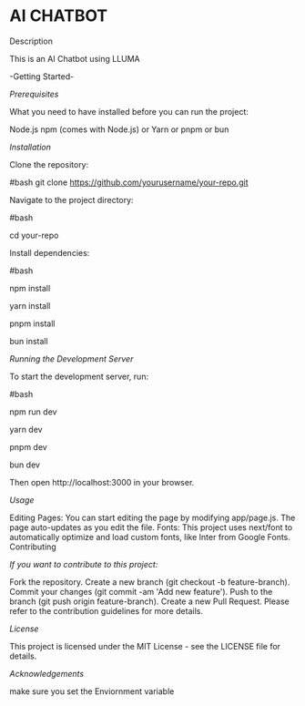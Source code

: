 # AI CHATBOT

Description


This is an AI Chatbot using LLUMA



-Getting Started-

*Prerequisites*

What you need to have installed before you can run the project:

Node.js 
npm (comes with Node.js) or Yarn or pnpm or bun

*Installation*

Clone the repository:

#bash
git clone https://github.com/yourusername/your-repo.git

Navigate to the project directory:

#bash

cd your-repo

Install dependencies:

#bash

npm install


yarn install



pnpm install



bun install


*Running the Development Server*

To start the development server, run:

#bash

npm run dev



yarn dev



pnpm dev



bun dev

Then open http://localhost:3000 in your browser.


*Usage*

Editing Pages: You can start editing the page by modifying app/page.js. The page auto-updates as you edit the file.
Fonts: This project uses next/font to automatically optimize and load custom fonts, like Inter from Google Fonts.
Contributing


*If you want to contribute to this project:*

Fork the repository.
Create a new branch (git checkout -b feature-branch).
Commit your changes (git commit -am 'Add new feature').
Push to the branch (git push origin feature-branch).
Create a new Pull Request.
Please refer to the contribution guidelines for more details.


*License*

This project is licensed under the MIT License - see the LICENSE file for details.


*Acknowledgements*

make sure you set the Enviornment variable

